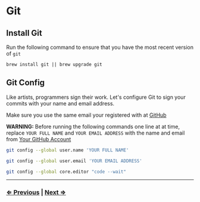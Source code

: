 # Git

## Install Git

Run the following command to ensure that you have the most recent version of `git`

`brew install git || brew upgrade git`


## Git Config

Like artists, programmers sign their work. Let's configure Git to sign your commits with your name and email address.

Make sure you use the same email your registered with at [GitHub](https://github.com)

**WARNING:** Before running the following commands one line at at time, replace `YOUR FULL NAME` and `YOUR EMAIL ADDRESS` with the name and email from [Your GitHub Account](https://github.com/settings/profile)

```bash
git config --global user.name 'YOUR FULL NAME'
```

```bash
git config --global user.email 'YOUR EMAIL ADDRESS'
```

```bash
git config --global core.editor "code --wait"
```

---

### [⇐ Previous](4-node.md) | [Next ⇒](6-tree.md)
